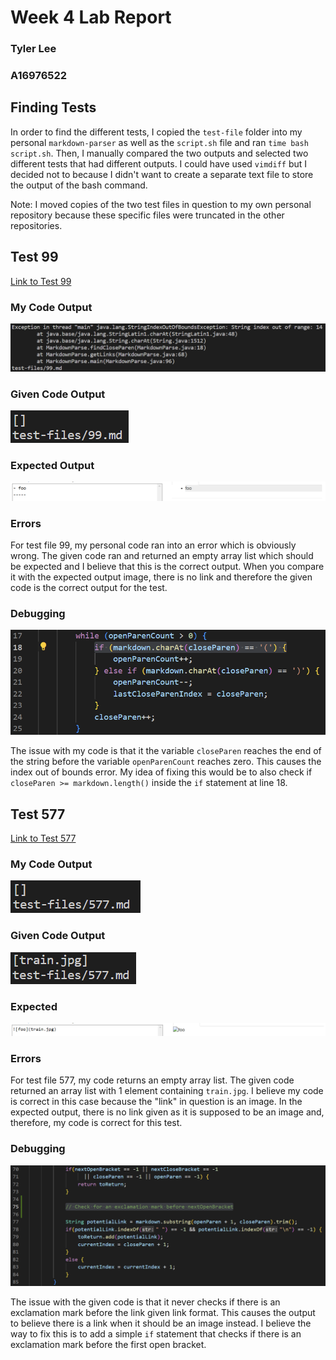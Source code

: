 # Week 4 Lab Report

### Tyler Lee
### A16976522

## Finding Tests
In order to find the different tests, I copied the `test-file` folder into my personal `markdown-parser` as well as the `script.sh` file and ran `time bash script.sh`. Then, I manually compared the two outputs and selected two different tests that had different outputs. I could have used `vimdiff` but I decided not to because I didn't want to create a separate text file to store the output of the bash command.

Note: I moved copies of the two test files in question to my own personal repository because these specific files were truncated in the other repositories.

## Test 99
[Link to Test 99](https://github.com/tcl002/cse15l-lab-reports/blob/main/99.md)

### My Code Output
![Personal 99](personaltest99.png)

### Given Code Output
![Given 99](giventest99.png)

### Expected Output
![Expected 99](expected99.png)

### Errors

For test file 99, my personal code ran into an error which is obviously wrong. The given code ran and returned an empty array list which should be expected and I believe that this is the correct output. When you compare it with the expected output image, there is no link and therefore the given code is the correct output for the test.

### Debugging

![Personal Code Fix](personalcodefix.png)

The issue with my code is that it the variable `closeParen` reaches the end of the string before the variable `openParenCount` reaches zero. This causes the index out of bounds error. My idea of fixing this would be to also check if `closeParen >= markdown.length()` inside the `if` statement at line 18.

## Test 577
[Link to Test 577](https://github.com/tcl002/cse15l-lab-reports/blob/main/577.md)

### My Code Output
![Personal 577](personaltest577.png)

### Given Code Output
![Given 577](giventest577.png)

### Expected
![Expected 577](expected577.png)

### Errors

For test file 577, my code returns an empty array list. The given code returned an array list with 1 element containing `train.jpg`. I believe my code is correct in this case because the "link" in question is an image. In the expected output, there is no link given as it is supposed to be an image and, therefore, my code is correct for this test.

### Debugging

![Given Code Fix](givencodefix.png)

The issue with the given code is that it never checks if there is an exclamation mark before the link given link format. This causes the output to believe there is a link when it should be an image instead. I believe the way to fix this is to add a simple `if` statement that checks if there is an exclamation mark before the first open bracket.
